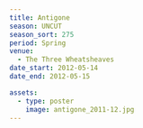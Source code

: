```yaml
---
title: Antigone
season: UNCUT
season_sort: 275
period: Spring
venue:
  - The Three Wheatsheaves
date_start: 2012-05-14
date_end: 2012-05-15

assets:
  - type: poster
    image: antigone_2011-12.jpg
---
```

